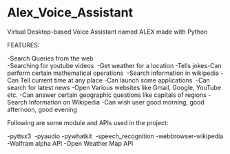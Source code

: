 # Alex_Voice_Assistant
Virtual Desktop-based Voice Assistant named ALEX made with Python

FEATURES​:

-Search Queries from the web​	
-Searching for youtube videos ​
-Get weather for a location​
-Tells jokes​
-Can perform certain mathematical operations ​
-Search information in wikipedia​
-Can Tell current time at any place​
-Can launch some applications ​
-Can search for latest news​
-Open Various websites like Gmail, Google, YouTube etc.​
-Can answer certain geographic questions like capitals of regions​
-Search Information on Wikipedia​
-Can wish user good morning, good afternoon, good evening​

Following are some module and APIs used in the project:​

-pyttsx3 ​
-pyaudio​
-pywhatkit                                                        ​
-speech_recognition​
-webbrowser​
-wikipedia​
-Wolfram alpha API​
-Open Weather Map API​
